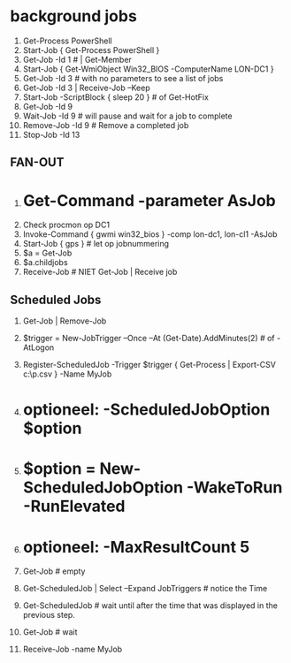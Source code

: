 # background jobs
1. Get-Process PowerShell
1. Start-Job { Get-Process PowerShell }
1. Get-Job -Id 1 # | Get-Member
1. Start-Job { Get-WmiObject Win32_BIOS -ComputerName LON-DC1 }
1. Get-Job -Id 3 # with no parameters to see a list of jobs
1. Get-Job -Id 3 | Receive-Job –Keep
1. Start-Job -ScriptBlock { sleep 20 } # of Get-HotFix
1. Get-Job -Id 9
1. Wait-Job -Id 9 # will pause and wait for a job to complete
1. Remove-Job -Id 9 # Remove a completed job
1. Stop-Job -Id 13

## FAN-OUT
1. # Get-Command -parameter AsJob
2. Check procmon op DC1
3. Invoke-Command { gwmi win32_bios } -comp lon-dc1, lon-cl1 -AsJob
4. Start-Job { gps } # let op jobnummering
5. $a = Get-Job <id>
6. $a.childjobs
7. Receive-Job <id> # NIET Get-Job <id> | Receive job

## Scheduled Jobs
1. Get-Job | Remove-Job
1. $trigger = New-JobTrigger –Once –At (Get-Date).AddMinutes(2) # of -AtLogon
1. Register-ScheduledJob -Trigger $trigger { Get-Process | Export-CSV c:\p.csv } -Name MyJob
1. # optioneel: -ScheduledJobOption $option
1. # $option = New-ScheduledJobOption -WakeToRun -RunElevated
1. # optioneel: -MaxResultCount 5

1. Get-Job # empty
1. Get-ScheduledJob | Select –Expand JobTriggers # notice the Time
1. Get-ScheduledJob # wait until after the time that was displayed in the previous step.
1. Get-Job # wait
1. Receive-Job -name MyJob

